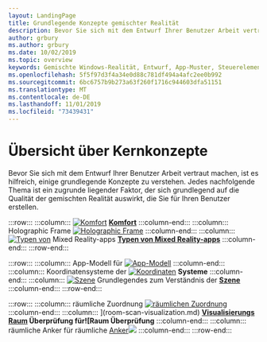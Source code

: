 ```yaml
---
layout: LandingPage
title: Grundlegende Konzepte gemischter Realität
description: Bevor Sie sich mit dem Entwurf Ihrer Benutzer Arbeit vertraut machen, ist es hilfreich, einige grundlegende Konzepte zu verstehen. Jedes nachfolgende Thema ist ein zugrunde liegender Faktor, der sich grundlegend auf die Qualität der gemischten Realität auswirkt, die Sie für Ihren Benutzer erstellen.
author: grbury
ms.author: grbury
ms.date: 10/02/2019
ms.topic: overview
keywords: Gemischte Windows-Realität, Entwurf, App-Muster, Steuerelemente, Stil, hololens, Interaktion, UX-Elemente, Verhaltensweisen, Bausteine
ms.openlocfilehash: 5f5f97d3f4a34e0d88c781df494a4afc2ee0b992
ms.sourcegitcommit: 6bc6757b9b273a63f260f1716c944603dfa51151
ms.translationtype: MT
ms.contentlocale: de-DE
ms.lasthandoff: 11/01/2019
ms.locfileid: "73439431"
---
```

# <a name="core-concepts-overview"></a>Übersicht über Kernkonzepte

Bevor Sie sich mit dem Entwurf Ihrer Benutzer Arbeit vertraut machen, ist es hilfreich, einige grundlegende Konzepte zu verstehen. Jedes nachfolgende Thema ist ein zugrunde liegender Faktor, der sich grundlegend auf die Qualität der gemischten Realität auswirkt, die Sie für Ihren Benutzer erstellen. 

:::row:::
    :::column:::
       [![Komfort](images/comfort-chart.PNG)](comfort.md)  **[Komfort](comfort.md)**
    :::column-end:::
    :::column:::
       Holographic Frame [![Holographic Frame](images/destinationmars-750px.png)](holographic-frame.md)  **[](holographic-frame.md)**
    :::column-end:::
    :::column:::
       [![Typen von](images/enhancedenvironmentapps-640px.jpg)](types-of-mixed-reality-apps.md) Mixed Reality-apps  **[Typen von Mixed Reality-apps](types-of-mixed-reality-apps.md)**
    :::column-end:::
:::row-end:::

:::row:::
    :::column:::
       App-Modell für [![App-Modell](images/teleportation-640px.png)](app-model.md)  **[](app-model.md)**
    :::column-end:::
    :::column:::
        Koordinatensysteme der [![Koordinaten](images/coordinate-systems.PNG)](coordinate-systems.md)  **[](coordinate-systems.md) Systeme**
    :::column-end:::
    :::column:::
        [![Szene](images/scene-understanding.png)](scene-understanding.md) Grundlegendes zum Verständnis der  **[Szene](scene-understanding.md)**
    :::column-end:::
:::row-end:::

:::row:::
    :::column:::
       räumliche Zuordnung [![räumlichen Zuordnung](images/surfacereconstruction.jpg)](spatial-mapping.md)  **[](spatial-mapping.md)**
    :::column-end:::
    :::column:::
       [](images/sr-mixedworld-140429-8pm-00068-1000px.png)](room-scan-visualization.md)  **[Visualisierungs Raum](room-scan-visualization.md) Überprüfung für![Raum Überprüfung**
    :::column-end:::
    :::column:::
       räumliche Anker für räumliche [Anker![](images/azurespatialanchors.jpg)](spatial-anchors.md)  **[](spatial-anchors.md)**
    :::column-end:::
:::row-end:::


<br>

<br>

